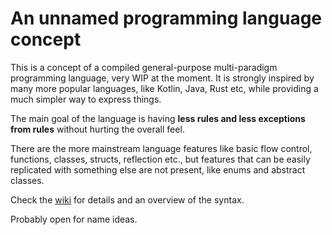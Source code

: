 # An unnamed programming language concept

This is a concept of a compiled general-purpose multi-paradigm programming language, very WIP at the moment. It is strongly inspired by many more popular languages, like Kotlin, Java, Rust etc, while providing a much simpler way to express things.

The main goal of the language is having **less rules and less exceptions from rules** without hurting the overall feel.

There are the more mainstream language features like basic flow control, functions, classes, structs, reflection etc., but features that can be easily replicated with something else are not present, like enums and abstract classes.

Check the [wiki](https://github.com/alt3r3dgd/language-concept/wiki) for details and an overview of the syntax.

Probably open for name ideas.
